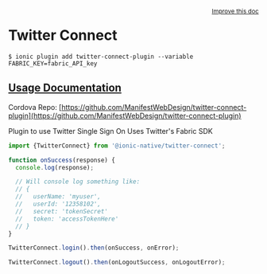 
<a style="float:right;font-size:12px;" href="http://github.com/driftyco/ionic-native/edit/master/src/@ionic-native/plugins/twitter-connect/index.ts#L19">
  Improve this doc
</a>

# Twitter Connect
<!-- end header block -->

```
$ ionic plugin add twitter-connect-plugin --variable FABRIC_KEY=fabric_API_key
```

## [Usage Documentation](https://ionicframework.com/docs/v2/native/twitter-connect/)

Cordova Repo: [https://github.com/ManifestWebDesign/twitter-connect-plugin](https://github.com/ManifestWebDesign/twitter-connect-plugin)

<!-- description -->
Plugin to use Twitter Single Sign On
Uses Twitter's Fabric SDK
```typescript
import {TwitterConnect} from '@ionic-native/twitter-connect';

function onSuccess(response) {
  console.log(response);

  // Will console log something like:
  // {
  //   userName: 'myuser',
  //   userId: '12358102',
  //   secret: 'tokenSecret'
  //   token: 'accessTokenHere'
  // }
}

TwitterConnect.login().then(onSuccess, onError);

TwitterConnect.logout().then(onLogoutSuccess, onLogoutError);
```
<!-- end for prop in method.decorators[0].argumentInfo -->
<!-- end content block -->
<!-- end body block -->
